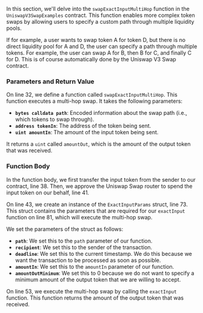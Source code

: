 In this section, we'll delve into the `swapExactInputMultiHop` function in the `UniswapV3SwapExamples` contract. This function enables more complex token swaps by allowing users to specify a custom path through multiple liquidity pools.

If for example, a user wants to swap token A for token D, but there is no direct liquidity pool for A and D, the user can specify a path through multiple tokens. For example, the user can swap A for B, then B for C, and finally C for D. This is of course automatically done by the Uniswap V3 Swap contract.

### Parameters and Return Value

On line 32, we define a function called `swapExactInputMultiHop`. This function executes a multi-hop swap. It takes the following parameters:

- **`bytes calldata path`**: Encoded information about the swap path (i.e., which tokens to swap through).
- **`address tokenIn`**: The address of the token being sent.
- **`uint amountIn`**: The amount of the input token being sent.

It returns a `uint` called `amountOut`, which is the amount of the output token that was received.

### Function Body

In the function body, we first transfer the input token from the sender to our contract, line 38.
Then, we approve the Uniswap Swap router to spend the input token on our behalf, line 41.

On line 43, we create an instance of the `ExactInputParams` struct, line 73. This struct contains the parameters that are required for our `exactInput` function on line 81, which will execute the multi-hop swap.

We set the parameters of the struct as follows:

- **`path`**: We set this to the `path` parameter of our function.
- **`recipient`**: We set this to the sender of the transaction.
- **`deadline`**: We set this to the current timestamp. We do this because we want the transaction to be processed as soon as possible.
- **`amountIn`**: We set this to the `amountIn` parameter of our function.
- **`amountOutMinimum`**: We set this to 0 because we do not want to specify a minimum amount of the output token that we are willing to accept.

On line 53, we execute the multi-hop swap by calling the `exactInput` function. This function returns the amount of the output token that was received.